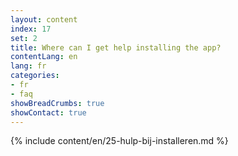 ```yaml
---
layout: content
index: 17
set: 2
title: Where can I get help installing the app?
contentLang: en
lang: fr
categories:
- fr
- faq
showBreadCrumbs: true
showContact: true
---
```

{% include content/en/25-hulp-bij-installeren.md %}
